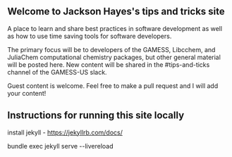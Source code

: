 ## Welcome to Jackson Hayes's tips and tricks site
A place to learn and share best practices in software development as well as how to use time saving tools for software developers. 

The primary focus will be to developers of the GAMESS, Libcchem, and JuliaChem computational chemistry packages, but other general material will be posted here. New content will be shared in the #tips-and-ticks channel of the GAMESS-US slack. 

Guest content is welcome. Feel free to make a pull request and I will add your content! 

## Instructions for running this site locally 
install jekyll - https://jekyllrb.com/docs/

bundle exec jekyll serve --livereload